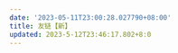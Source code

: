 ```yaml
---
date: '2023-05-11T23:00:28.027790+08:00'
title: 友链【新】
updated: 2023-5-12T23:46:17.802+8:0
---
```

<div id="qexo-friends"></div>
<link rel="stylesheet" href="https://npm.elemecdn.com/qexo-static@1.5.1/hexo/friends/friends.css"/>
<script src="https://npm.elemecdn.com/qexo-static@1.5.1/hexo/friends/friends.js"></script>
<script>loadQexoFriends("qexo-friends","https://admin.202271.xyz")</script>
